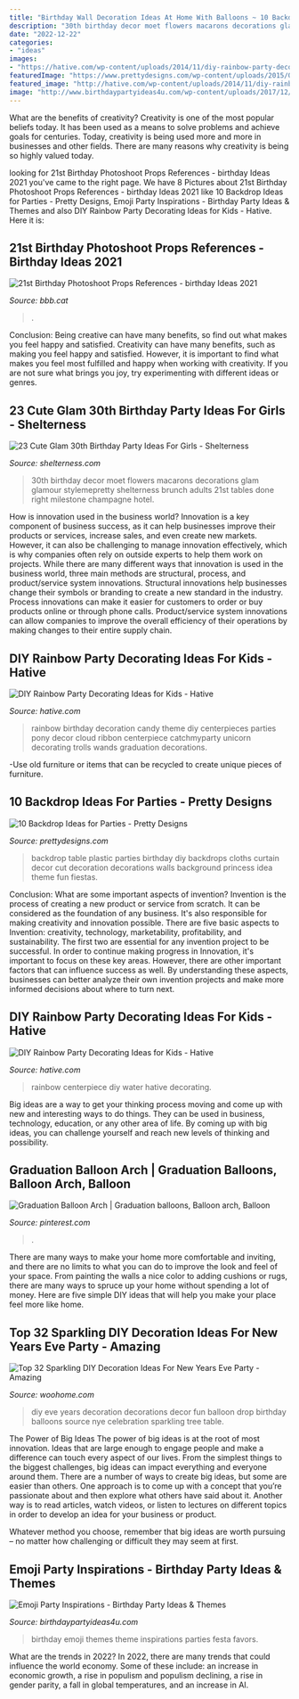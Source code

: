 ```yaml
---
title: "Birthday Wall Decoration Ideas At Home With Balloons ~ 10 Backdrop Ideas For Parties"
description: "30th birthday decor moet flowers macarons decorations glam glamour stylemepretty shelterness brunch adults 21st tables done right milestone champagne hotel"
date: "2022-12-22"
categories:
- "ideas"
images:
- "https://hative.com/wp-content/uploads/2014/11/diy-rainbow-party-decorating-ideas/6-rainbow-water-centerpiece.jpg"
featuredImage: "https://www.prettydesigns.com/wp-content/uploads/2015/08/10-backdrop-ideas-for-parties5.jpg"
featured_image: "http://hative.com/wp-content/uploads/2014/11/diy-rainbow-party-decorating-ideas/4-candy-decoration.jpg"
image: "http://www.birthdaypartyideas4u.com/wp-content/uploads/2017/12/Emoji-Birthday-Party-1.png"
---
```



What are the benefits of creativity?
Creativity is one of the most popular beliefs today. It has been used as a means to solve problems and achieve goals for centuries. Today, creativity is being used more and more in businesses and other fields. There are many reasons why creativity is being so highly valued today.

	

		
looking for 21st Birthday Photoshoot Props References - birthday Ideas 2021 you've came to the right page. We have 8 Pictures about 21st Birthday Photoshoot Props References - birthday Ideas 2021 like 10 Backdrop Ideas for Parties - Pretty Designs, Emoji Party Inspirations - Birthday Party Ideas &amp; Themes and also DIY Rainbow Party Decorating Ideas for Kids - Hative. Here it is:
		
    
## 21st Birthday Photoshoot Props References - Birthday Ideas 2021

<img loading=lazy src="https://i.pinimg.com/originals/7e/8e/56/7e8e56ffc16ad22dd2c757b51a725d91.jpg" onerror="this.onerror=null;this.src='https://tse4.mm.bing.net/th?id=OIP.d--h70c4QoE_ltqylqYbBgHaLH&amp;pid=15.1';" alt="21st Birthday Photoshoot Props References - birthday Ideas 2021">

_Source: bbb.cat_

>. 

	

Conclusion: Being creative can have many benefits, so find out what makes you feel happy and satisfied.
Creativity can have many benefits, such as making you feel happy and satisfied. However, it is important to find what makes you feel most fulfilled and happy when working with creativity. If you are not sure what brings you joy, try experimenting with different ideas or genres.

    
## 23 Cute Glam 30th Birthday Party Ideas For Girls - Shelterness

<img loading=lazy src="https://i.shelterness.com/2017/02/20-Moet-macarons-and-flowers-for-30th-birthday-party-decor.jpg" onerror="this.onerror=null;this.src='https://tse1.mm.bing.net/th?id=OIP.6OuU0XQCU2lfAIESgaV98AHaLG&amp;pid=15.1';" alt="23 Cute Glam 30th Birthday Party Ideas For Girls - Shelterness">

_Source: shelterness.com_

>30th birthday decor moet flowers macarons decorations glam glamour stylemepretty shelterness brunch adults 21st tables done right milestone champagne hotel. 

	

How is innovation used in the business world?
Innovation is a key component of business success, as it can help businesses improve their products or services, increase sales, and even create new markets. However, it can also be challenging to manage innovation effectively, which is why companies often rely on outside experts to help them work on projects. 
While there are many different ways that innovation is used in the business world, three main methods are structural, process, and product/service system innovations. Structural innovations help businesses change their symbols or branding to create a new standard in the industry. Process innovations can make it easier for customers to order or buy products online or through phone calls. Product/service system innovations can allow companies to improve the overall efficiency of their operations by making changes to their entire supply chain.

    
## DIY Rainbow Party Decorating Ideas For Kids - Hative

<img loading=lazy src="http://hative.com/wp-content/uploads/2014/11/diy-rainbow-party-decorating-ideas/4-candy-decoration.jpg" onerror="this.onerror=null;this.src='https://tse4.mm.bing.net/th?id=OIP.GfTxgQhCKywEmuWykiSTCAHaLG&amp;pid=15.1';" alt="DIY Rainbow Party Decorating Ideas for Kids - Hative">

_Source: hative.com_

>rainbow birthday decoration candy theme diy centerpieces parties pony decor cloud ribbon centerpiece catchmyparty unicorn decorating trolls wands graduation decorations. 

	

-Use old furniture or items that can be recycled to create unique pieces of furniture.

    
## 10 Backdrop Ideas For Parties - Pretty Designs

<img loading=lazy src="https://www.prettydesigns.com/wp-content/uploads/2015/08/10-backdrop-ideas-for-parties5.jpg" onerror="this.onerror=null;this.src='https://tse1.mm.bing.net/th?id=OIP.6JLOWxPSqpxJ3K5AWusPzAHaJ4&amp;pid=15.1';" alt="10 Backdrop Ideas for Parties - Pretty Designs">

_Source: prettydesigns.com_

>backdrop table plastic parties birthday diy backdrops cloths curtain decor cut decoration decorations walls background princess idea theme fun fiestas. 

	

Conclusion: What are some important aspects of invention?
Invention is the process of creating a new product or service from scratch. It can be considered as the foundation of any business. It's also responsible for making creativity and innovation possible. There are five basic aspects to Invention: creativity, technology, marketability, profitability, and sustainability. The first two are essential for any invention project to be successful. In order to continue making progress in Innovation, it's important to focus on these key areas. However, there are other important factors that can influence success as well. By understanding these aspects, businesses can better analyze their own invention projects and make more informed decisions about where to turn next.

    
## DIY Rainbow Party Decorating Ideas For Kids - Hative

<img loading=lazy src="https://hative.com/wp-content/uploads/2014/11/diy-rainbow-party-decorating-ideas/6-rainbow-water-centerpiece.jpg" onerror="this.onerror=null;this.src='https://tse3.mm.bing.net/th?id=OIP.0oIptnDFP3CNc8zUj1RPNAHaI_&amp;pid=15.1';" alt="DIY Rainbow Party Decorating Ideas for Kids - Hative">

_Source: hative.com_

>rainbow centerpiece diy water hative decorating. 

	

Big ideas are a way to get your thinking process moving and come up with new and interesting ways to do things. They can be used in business, technology, education, or any other area of life. By coming up with big ideas, you can challenge yourself and reach new levels of thinking and possibility.

    
## Graduation Balloon Arch | Graduation Balloons, Balloon Arch, Balloon

<img loading=lazy src="https://i.pinimg.com/736x/aa/5f/7f/aa5f7fc124b736699140c4819d4bdd10.jpg" onerror="this.onerror=null;this.src='https://tse2.mm.bing.net/th?id=OIP.axyGAryio6dUc9d3JEomGQHaFj&amp;pid=15.1';" alt="Graduation Balloon Arch | Graduation balloons, Balloon arch, Balloon">

_Source: pinterest.com_

>. 

	

There are many ways to make your home more comfortable and inviting, and there are no limits to what you can do to improve the look and feel of your space. From painting the walls a nice color to adding cushions or rugs, there are many ways to spruce up your home without spending a lot of money. Here are five simple DIY ideas that will help you make your place feel more like home.

    
## Top 32 Sparkling DIY Decoration Ideas For New Years Eve Party - Amazing

<img loading=lazy src="http://www.woohome.com/wp-content/uploads/2013/12/diy-new-year-eve-decorations-28-2.jpg" onerror="this.onerror=null;this.src='https://tse2.mm.bing.net/th?id=OIP.H5aIrWKhdkDnJPEfiL5YfgHaLP&amp;pid=15.1';" alt="Top 32 Sparkling DIY Decoration Ideas For New Years Eve Party - Amazing">

_Source: woohome.com_

>diy eve years decoration decorations decor fun balloon drop birthday balloons source nye celebration sparkling tree table. 

	

The Power of Big Ideas
The power of big ideas is at the root of most innovation. Ideas that are large enough to engage people and make a difference can touch every aspect of our lives. From the simplest things to the biggest challenges, big ideas can impact everything and everyone around them.
There are a number of ways to create big ideas, but some are easier than others. One approach is to come up with a concept that you’re passionate about and then explore what others have said about it. Another way is to read articles, watch videos, or listen to lectures on different topics in order to develop an idea for your business or product.

Whatever method you choose, remember that big ideas are worth pursuing – no matter how challenging or difficult they may seem at first.

    
## Emoji Party Inspirations - Birthday Party Ideas &amp; Themes

<img loading=lazy src="http://www.birthdaypartyideas4u.com/wp-content/uploads/2017/12/Emoji-Birthday-Party-1.png" onerror="this.onerror=null;this.src='https://tse3.mm.bing.net/th?id=OIP.wh3CmHLG6oDMPLRVXCrRMwHaLZ&amp;pid=15.1';" alt="Emoji Party Inspirations - Birthday Party Ideas &amp; Themes">

_Source: birthdaypartyideas4u.com_

>birthday emoji themes theme inspirations parties festa favors. 

	

What are the trends in 2022?
In 2022, there are many trends that could influence the world economy. Some of these include: an increase in economic growth, a rise in populism and populism declining, a rise in gender parity, a fall in global temperatures, and an increase in AI.

